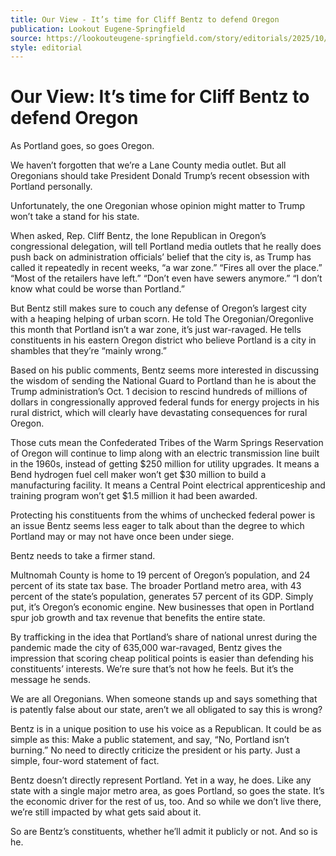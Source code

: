 ```yaml
---
title: Our View - It’s time for Cliff Bentz to defend Oregon
publication: Lookout Eugene-Springfield
source: https://lookouteugene-springfield.com/story/editorials/2025/10/28/our-view-its-time-for-cliff-bentz-to-defend-oregon/
style: editorial
---
```


# Our View: It’s time for Cliff Bentz to defend Oregon

As Portland goes, so goes Oregon.

We haven’t forgotten that we’re a Lane County media outlet. But all Oregonians should take President Donald Trump’s recent obsession with Portland personally.

Unfortunately, the one Oregonian whose opinion might matter to Trump won’t take a stand for his state.

When asked, Rep. Cliff Bentz, the lone Republican in Oregon’s congressional delegation, will tell Portland media outlets that he really does push back on administration officials’ belief that the city is, as Trump has called it repeatedly in recent weeks, “a war zone.” “Fires all over the place.” “Most of the retailers have left.” “Don’t even have sewers anymore.” “I don’t know what could be worse than Portland.” 

But Bentz still makes sure to couch any defense of Oregon’s largest city with a heaping helping of urban scorn. He told The Oregonian/Oregonlive this month that Portland isn’t a war zone, it’s just war-ravaged. He tells constituents in his eastern Oregon district who believe Portland is a city in shambles that they’re “mainly wrong.”

Based on his public comments, Bentz seems more interested in discussing the wisdom of sending the National Guard to Portland than he is about the Trump administration’s Oct. 1 decision to rescind hundreds of millions of dollars in congressionally approved federal funds for energy projects in his rural district, which will clearly have devastating consequences for rural Oregon. 

Those cuts mean the Confederated Tribes of the Warm Springs Reservation of Oregon will continue to limp along with an electric transmission line built in the 1960s, instead of getting $250 million for utility upgrades. It means a Bend hydrogen fuel cell maker won’t get $30 million to build a manufacturing facility. It means a Central Point electrical apprenticeship and training program won’t get $1.5 million it had been awarded.

Protecting his constituents from the whims of unchecked federal power is an issue Bentz seems less eager to talk about than the degree to which Portland may or may not have once been under siege.

Bentz needs to take a firmer stand.

Multnomah County is home to 19 percent of Oregon’s population, and 24 percent of its state tax base. The broader Portland metro area, with 43 percent of the state’s population, generates 57 percent of its GDP. Simply put, it’s Oregon’s economic engine. New businesses that open in Portland spur job growth and tax revenue that benefits the entire state.

By trafficking in the idea that Portland’s share of national unrest during the pandemic made the city of 635,000 war-ravaged, Bentz gives the impression that scoring cheap political points is easier than defending his constituents’ interests. We’re sure that’s not how he feels. But it’s the message he sends.

We are all Oregonians. When someone stands up and says something that is patently false about our state, aren’t we all obligated to say this is wrong?

Bentz is in a unique position to use his voice as a Republican. It could be as simple as this: Make a public statement, and say, “No, Portland isn’t burning.” No need to directly criticize the president or his party. Just a simple, four-word statement of fact.

Bentz doesn’t directly represent Portland. Yet in a way, he does. Like any state with a single major metro area, as goes Portland, so goes the state. It’s the economic driver for the rest of us, too. And so while we don’t live there, we’re still impacted by what gets said about it.

So are Bentz’s constituents, whether he’ll admit it publicly or not. And so is he.
